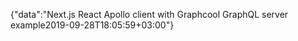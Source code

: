{"data":"Next.js React Apollo client with Graphcool GraphQL server example2019-09-28T18:05:59+03:00"}
